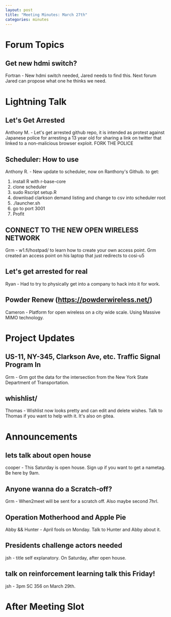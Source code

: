 ```yaml
---
layout: post
title: "Meeting Minutes: March 27th"
categories: minutes
---
```


# Forum Topics

## Get new hdmi switch?
Fortran - New hdmi switch needed, Jared needs to find this. Next forum Jared can propose what one he thinks we need.

# Lightning Talk

## Let's Get Arrested
Anthony M. - Let's get arrested github repo, it is intended as protest against Japanese police for arresting a 13 year old for sharing a link on twitter that linked to a non-malicious browser exploit. FORK THE POLICE

## Scheduler: How to use
Anthony R. - New update to scheduler, now on Ranthony's Github. to get:
1. install R with r-base-core
2. clone scheduler
3. sudo Rscript setup.R
4. download clarkson demand listing and change to csv into scheduler root
5. ./launcher.sh
6. go to port 3001
7. Profit    

## CONNECT TO THE NEW OPEN WIRELESS NETWORK
Grm - w1.fi/hostpad/ to learn how to create your own access point. Grm created an access point on his laptop that just redirects to cosi-u5

## Let's get arrested for real
Ryan - Had to try to physically get into a company to hack into it for work.

## Powder Renew (https://powderwireless.net/)
Cameron - Platform for open wireless on a city wide scale. Using Massive MIMO technology.

# Project Updates

## US-11, NY-345, Clarkson Ave, etc. Traffic Signal Program In
Grm - Grm got the data for the intersection from the New York State Department of Transportation.

## whishlist/
Thomas - Wishlist now looks pretty and can edit and delete wishes. Talk to Thomas if you want to help with it. It's also on gitea.  

# Announcements

## lets talk about open house
cooper - This Saturday is open house. Sign up if you want to get a nametag. Be here by 9am.

## Anyone wanna do a Scratch-off?
Grm - When2meet will be sent for a scratch off. Also maybe second 7hrl.

## Operation Motherhood and Apple Pie
Abby && Hunter - April fools on Monday. Talk to Hunter and Abby about it.

## Presidents challenge actors needed
jsh - title self explanatory. On Saturday, after open house.

## talk on reinforcement learning talk this Friday!
jsh - 3pm SC 356 on March 29th.

# After Meeting Slot
